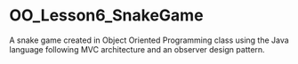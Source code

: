 # OO_Lesson6_SnakeGame
A snake game created in Object Oriented Programming class using the Java language following MVC architecture and an observer design pattern.
